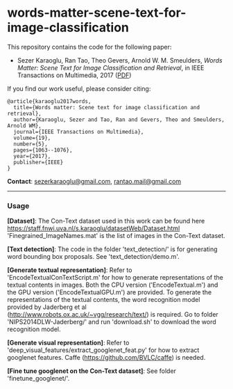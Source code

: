 # words-matter-scene-text-for-image-classification

This repository contains the code for the following paper: 

*  Sezer Karaoglu, Ran Tao, Theo Gevers, Arnold W. M. Smeulders, *Words Matter: Scene Text for Image Classification and Retrieval*, in IEEE Transactions on Multimedia, 2017 ([PDF](https://ivi.fnwi.uva.nl/isis/publications/2016/KaraogluTMM2016/KaraogluTMM2016.pdf))

If you find our work useful, please consider citing:
```
@article{karaoglu2017words,
  title={Words matter: Scene text for image classification and retrieval},
  author={Karaoglu, Sezer and Tao, Ran and Gevers, Theo and Smeulders, Arnold WM},
  journal={IEEE Transactions on Multimedia},
  volume={19},
  number={5},
  pages={1063--1076},
  year={2017},
  publisher={IEEE}
}
```

**Contact**: sezerkaraoglu@gmail.com, rantao.mail@gmail.com

- - - -
### Usage

**[Dataset]**: The Con-Text dataset used in this work can be found here https://staff.fnwi.uva.nl/s.karaoglu/datasetWeb/Dataset.html 
'Finegrained_ImageNames.mat' is the list of images in the Con-Text dataset.


**[Text detection]**: The code in the folder 'text_detection/' is for generating word bounding box proposals. See 'text_detection/demo.m'. 


**[Generate textual representation]**: Refer to 'EncodeTextualConTextScript.m' for how to generate representations of the textual contents in images. Both the CPU version ('EncodeTextual.m') and the GPU version ('EncodeTextualGPU.m') are provided. To generate the representations of the textual contents, the word recognition model provided by Jaderberg et al (http://www.robots.ox.ac.uk/~vgg/research/text/) is required. Go to folder 'NIPS2014DLW-Jaderberg/' and run 'download.sh' to download the word recognition model. 


**[Generate visual representation]**: Refer to 'deep_visual_features/extract_googlenet_feat.py' for how to extract googlenet features. Caffe (https://github.com/BVLC/caffe) is needed.


**[Fine tune googlenet on the Con-Text dataset]**: See folder 'finetune_googlenet/'.




